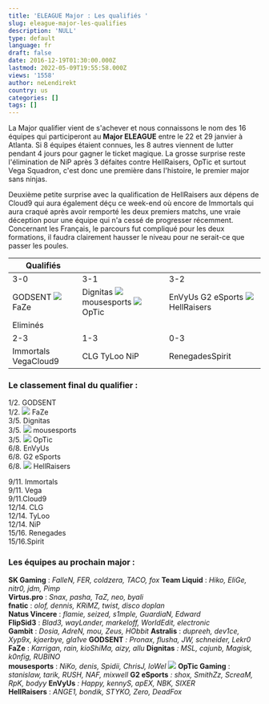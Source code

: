 ```yaml
---
title: 'ELEAGUE Major : Les qualifiés '
slug: eleague-major-les-qualifies
description: 'NULL'
type: default
language: fr
draft: false
date: 2016-12-19T01:30:00.000Z
lastmod: 2022-05-09T19:55:58.000Z
views: '1558'
author: neLendirekt
country: us
categories: []
tags: []
---
```

La Major qualifier vient de s'achever et nous connaissons le nom des 16 équipes qui participeront au **Major ELEAGUE** entre le 22 et 29 janvier à Atlanta. Si 8 équipes étaient connues, les 8 autres viennent de lutter pendant 4 jours pour gagner le ticket magique. La grosse surprise reste l'élimination de NiP après 3 défaites contre HellRaisers, OpTic et surtout Vega Squadron, c'est donc une première dans l'histoire, le premier major sans ninjas.

Deuxième petite surprise avec la qualification de HellRaisers aux dépens de Cloud9 qui aura également déçu ce week-end où encore de Immortals qui aura craqué après avoir remporté les deux premiers matchs, une vraie déception pour une équipe qui n'a cessé de progresser récemment. Concernant les Français, le parcours fut compliqué pour les deux formations, il faudra clairement hausser le niveau pour ne serait-ce que passer les poules. 

| Qualifiés                                                                   |                                                                                                                                              |                                                                                              |
| --------------------------------------------------------------------------- | -------------------------------------------------------------------------------------------------------------------------------------------- | -------------------------------------------------------------------------------------------- |
| 3-0                                                                         | 3-1                                                                                                                                          | 3-2                                                                                          |
| GODSENT **![](/storage/countries/flag/europe_flag_580d21b984714.gif)** FaZe | Dignitas ![](/storage/countries/flag/europe_flag_580d21b984714.gif) mousesports ![](/storage/countries/flag/na_flag_58176583b5a4d.png) OpTic | EnVyUs G2 eSports **![](/storage/countries/flag/europe_flag_580d21b984714.gif)** HellRaisers |
| Eliminés                                                                    |                                                                                                                                              |                                                                                              |
| 2-3                                                                         | 1-3                                                                                                                                          | 0-3                                                                                          |
| Immortals VegaCloud9                                                        | CLG TyLoo NiP                                                                                                                                | RenegadesSpirit                                                                              |

### Le classement final du qualifier :

 1/2\. GODSENT  
 1/2\. **![](/storage/countries/flag/europe_flag_580d21b984714.gif)** FaZe  
 3/5\. Dignitas  
 3/5\. ![](/storage/countries/flag/europe_flag_580d21b984714.gif) mousesports  
 3/5\. ![](/storage/countries/flag/na_flag_58176583b5a4d.png) OpTic  
 6/8\. EnVyUs  
 6/8\. G2 eSports  
 6/8\. **![](/storage/countries/flag/europe_flag_580d21b984714.gif)** HellRaisers  
  
 9/11\. Immortals  
 9/11\. Vega  
 9/11.Cloud9  
 12/14\. CLG  
 12/14\. TyLoo  
 12/14\. NiP  
 15/16\. Renegades  
 15/16.Spirit

### Les équipes au prochain major :

**SK Gaming** : _FalleN, FER, coldzera, TACO, fox_ 
**Team Liquid** : _Hiko, EliGe, nitr0, jdm, Pimp_  
**Virtus.pro** : _Snax, pasha, TaZ, neo, byali_  
**fnatic** : _olof, dennis, KRiMZ, twist, disco doplan_  
**Natus Vincere** : _flamie, seized, s1mple, GuardiaN, Edward_  
**FlipSid3** : _Blad3, wayLander, markeloff, WorldEdit, electronic_  
**Gambit** : _Dosia, AdreN, mou, Zeus, HObbit_ 
**Astralis** : _dupreeh, dev1ce, Xyp9x, kjaerbye, gla1ve_ 
**GODSENT** _: Pronax, flusha, JW, schneider, Lekr0_   
**FaZe** : _Karrigan, rain, kioShiMa, aizy, allu_ 
**Dignitas** _: MSL, cajunb, Magisk, k0nfig, RUBINO_   
**mousesports** : _NiKo, denis, Spidii, ChrisJ, loWel_ 
_![](/storage/countries/flag/naflag58176583b5a4d.png)_ **OpTic Gaming** : _stanislaw, tarik, RUSH, NAF, mixwell_ 
**G2 eSports** _: shox, SmithZz, ScreaM, RpK, bodyy_ 
**EnVyUs** _: Happy, kennyS, apEX, NBK, SIXER_   
**HellRaisers** : _ANGE1, bondik, STYKO, Zero, DeadFox_
